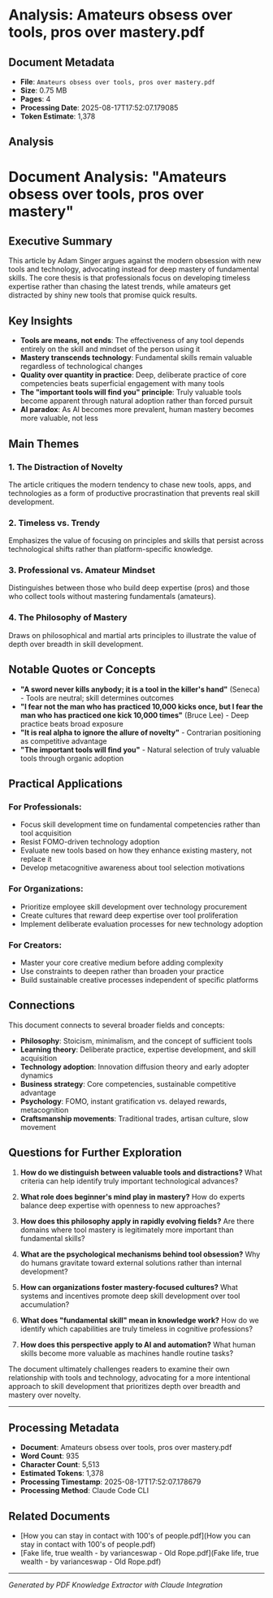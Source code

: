 # Analysis: Amateurs obsess over tools, pros over mastery.pdf

## Document Metadata
- **File**: `Amateurs obsess over tools, pros over mastery.pdf`
- **Size**: 0.75 MB
- **Pages**: 4
- **Processing Date**: 2025-08-17T17:52:07.179085
- **Token Estimate**: 1,378

## Analysis

# Document Analysis: "Amateurs obsess over tools, pros over mastery"

## Executive Summary

This article by Adam Singer argues against the modern obsession with new tools and technology, advocating instead for deep mastery of fundamental skills. The core thesis is that professionals focus on developing timeless expertise rather than chasing the latest trends, while amateurs get distracted by shiny new tools that promise quick results.

## Key Insights

- **Tools are means, not ends**: The effectiveness of any tool depends entirely on the skill and mindset of the person using it
- **Mastery transcends technology**: Fundamental skills remain valuable regardless of technological changes
- **Quality over quantity in practice**: Deep, deliberate practice of core competencies beats superficial engagement with many tools
- **The "important tools will find you" principle**: Truly valuable tools become apparent through natural adoption rather than forced pursuit
- **AI paradox**: As AI becomes more prevalent, human mastery becomes more valuable, not less

## Main Themes

### 1. **The Distraction of Novelty**
The article critiques the modern tendency to chase new tools, apps, and technologies as a form of productive procrastination that prevents real skill development.

### 2. **Timeless vs. Trendy**
Emphasizes the value of focusing on principles and skills that persist across technological shifts rather than platform-specific knowledge.

### 3. **Professional vs. Amateur Mindset**
Distinguishes between those who build deep expertise (pros) and those who collect tools without mastering fundamentals (amateurs).

### 4. **The Philosophy of Mastery**
Draws on philosophical and martial arts principles to illustrate the value of depth over breadth in skill development.

## Notable Quotes or Concepts

- **"A sword never kills anybody; it is a tool in the killer's hand"** (Seneca) - Tools are neutral; skill determines outcomes
- **"I fear not the man who has practiced 10,000 kicks once, but I fear the man who has practiced one kick 10,000 times"** (Bruce Lee) - Deep practice beats broad exposure
- **"It is real alpha to ignore the allure of novelty"** - Contrarian positioning as competitive advantage
- **"The important tools will find you"** - Natural selection of truly valuable tools through organic adoption

## Practical Applications

### For Professionals:
- Focus skill development time on fundamental competencies rather than tool acquisition
- Resist FOMO-driven technology adoption
- Evaluate new tools based on how they enhance existing mastery, not replace it
- Develop metacognitive awareness about tool selection motivations

### For Organizations:
- Prioritize employee skill development over technology procurement
- Create cultures that reward deep expertise over tool proliferation
- Implement deliberate evaluation processes for new technology adoption

### For Creators:
- Master your core creative medium before adding complexity
- Use constraints to deepen rather than broaden your practice
- Build sustainable creative processes independent of specific platforms

## Connections

This document connects to several broader fields and concepts:

- **Philosophy**: Stoicism, minimalism, and the concept of sufficient tools
- **Learning theory**: Deliberate practice, expertise development, and skill acquisition
- **Technology adoption**: Innovation diffusion theory and early adopter dynamics
- **Business strategy**: Core competencies, sustainable competitive advantage
- **Psychology**: FOMO, instant gratification vs. delayed rewards, metacognition
- **Craftsmanship movements**: Traditional trades, artisan culture, slow movement

## Questions for Further Exploration

1. **How do we distinguish between valuable tools and distractions?** What criteria can help identify truly important technological advances?

2. **What role does beginner's mind play in mastery?** How do experts balance deep expertise with openness to new approaches?

3. **How does this philosophy apply in rapidly evolving fields?** Are there domains where tool mastery is legitimately more important than fundamental skills?

4. **What are the psychological mechanisms behind tool obsession?** Why do humans gravitate toward external solutions rather than internal development?

5. **How can organizations foster mastery-focused cultures?** What systems and incentives promote deep skill development over tool accumulation?

6. **What does "fundamental skill" mean in knowledge work?** How do we identify which capabilities are truly timeless in cognitive professions?

7. **How does this perspective apply to AI and automation?** What human skills become more valuable as machines handle routine tasks?

The document ultimately challenges readers to examine their own relationship with tools and technology, advocating for a more intentional approach to skill development that prioritizes depth over breadth and mastery over novelty.

---

## Processing Metadata
- **Document**: Amateurs obsess over tools, pros over mastery.pdf
- **Word Count**: 935
- **Character Count**: 5,513
- **Estimated Tokens**: 1,378
- **Processing Timestamp**: 2025-08-17T17:52:07.178679
- **Processing Method**: Claude Code CLI

## Related Documents

- [How you can stay in contact with 100's of people.pdf](How you can stay in contact with 100's of people.pdf)
- [Fake life, true wealth - by varianceswap - Old Rope.pdf](Fake life, true wealth - by varianceswap - Old Rope.pdf)

---
*Generated by PDF Knowledge Extractor with Claude Integration*